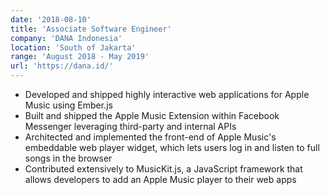 ```yaml
---
date: '2018-08-10'
title: 'Associate Software Engineer'
company: 'DANA Indonesia'
location: 'South of Jakarta'
range: 'August 2018 - May 2019'
url: 'https://dana.id/'
---
```


- Developed and shipped highly interactive web applications for Apple Music using Ember.js
- Built and shipped the Apple Music Extension within Facebook Messenger leveraging third-party and internal APIs
- Architected and implemented the front-end of Apple Music's embeddable web player widget, which lets users log in and listen to full songs in the browser
- Contributed extensively to MusicKit.js, a JavaScript framework that allows developers to add an Apple Music player to their web apps

